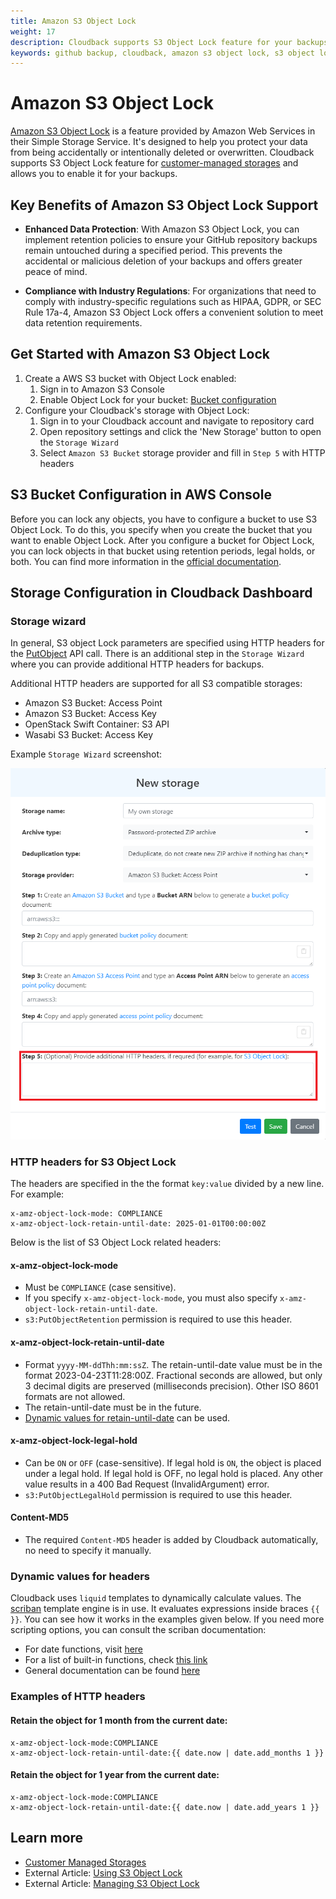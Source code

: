 ```yaml
---
title: Amazon S3 Object Lock
weight: 17
description: Cloudback supports S3 Object Lock feature for your backups.
keywords: github backup, cloudback, amazon s3 object lock, s3 object lock, object lock, amazon s3, s3, aws s3, s3 bucket, s3 storage, s3 object lock feature
---
```


# Amazon S3 Object Lock

[Amazon S3 Object Lock](https://aws.amazon.com/s3/features/object-lock/) is a feature provided by Amazon Web Services in their Simple Storage Service. It's designed to help you protect your data from being accidentally or intentionally deleted or overwritten. Cloudback supports S3 Object Lock feature for [customer-managed storages](/features/customer-storages/) and allows you to enable it for your backups.

## Key Benefits of Amazon S3 Object Lock Support
- **Enhanced Data Protection**: With Amazon S3 Object Lock, you can implement retention policies to ensure your GitHub repository backups remain untouched during a specified period. This prevents the accidental or malicious deletion of your backups and offers greater peace of mind.

- **Compliance with Industry Regulations**: For organizations that need to comply with industry-specific regulations such as HIPAA, GDPR, or SEC Rule 17a-4, Amazon S3 Object Lock offers a convenient solution to meet data retention requirements.

## Get Started with Amazon S3 Object Lock

1. Create a AWS S3 bucket with Object Lock enabled:
   1. Sign in to Amazon S3 Console
   2. Enable Object Lock for your bucket: [Bucket configuration](https://docs.aws.amazon.com/AmazonS3/latest/userguide/object-lock-overview.html#object-lock-bucket-config)
2. Configure your Cloudback's storage with Object Lock:
   1. Sign in to your Cloudback account and navigate to repository card
   2. Open repository settings and click the 'New Storage' button to open the `Storage Wizard`
   3. Select `Amazon S3 Bucket` storage provider and fill in `Step 5` with HTTP headers

## S3 Bucket Configuration in AWS Console

Before you can lock any objects, you have to configure a bucket to use S3 Object Lock. To do this, you specify when you create the bucket that you want to enable Object Lock. After you configure a bucket for Object Lock, you can lock objects in that bucket using retention periods, legal holds, or both. You can find more information in the [official documentation](https://docs.aws.amazon.com/AmazonS3/latest/userguide/object-lock-overview.html#object-lock-bucket-config).

## Storage Configuration in Cloudback Dashboard

### Storage wizard

In general, S3 object Lock parameters are specified using HTTP headers for the [PutObject](https://docs.aws.amazon.com/AmazonS3/latest/API/API_PutObject.html) API call. There is an additional step in the `Storage Wizard` where you can provide additional HTTP headers for backups.

Additional HTTP headers are supported for all S3 compatible storages:

- Amazon S3 Bucket: Access Point
- Amazon S3 Bucket: Access Key
- OpenStack Swift Container: S3 API
- Wasabi S3 Bucket: Access Key

Example `Storage Wizard` screenshot:

![Headers](/static/features/s3-custom-headers.png)

### HTTP headers for S3 Object Lock

The headers are specified in the the format `key:value` divided by a new line. For example:

```
x-amz-object-lock-mode: COMPLIANCE
x-amz-object-lock-retain-until-date: 2025-01-01T00:00:00Z
```

Below is the list of S3 Object Lock related headers:

#### x-amz-object-lock-mode

- Must be `COMPLIANCE` (case sensitive).
- If you specify `x-amz-object-lock-mode`, you must also specify `x-amz-object-lock-retain-until-date`.
- `s3:PutObjectRetention` permission is required to use this header.

#### x-amz-object-lock-retain-until-date

- Format `yyyy-MM-ddThh:mm:ssZ`. The retain-until-date value must be in the format 2023-04-23T11:28:00Z. Fractional seconds are allowed, but only 3 decimal digits are preserved (milliseconds precision). Other ISO 8601 formats are not allowed.
- The retain-until-date must be in the future.
- [Dynamic values for retain-until-date](#dynamic-values-for-headers) can be used.

#### x-amz-object-lock-legal-hold
- Can be `ON` or `OFF` (case-sensitive). If legal hold is `ON`, the object is placed under a legal hold. If legal hold is OFF, no legal hold is placed. Any other value results in a 400 Bad Request (InvalidArgument) error.
- `s3:PutObjectLegalHold` permission is required to use this header.

#### Content-MD5
- The required `Content-MD5` header is added by Cloudback automatically, no need to specify it manually.

### Dynamic values for headers

Cloudback uses `liquid` templates to dynamically calculate values. The [scriban](https://github.com/scriban) template engine is in use. It evaluates expressions inside braces `{{ }}`. You can see how it works in the examples given below. If you need more scripting options, you can consult the scriban documentation:
- For date functions, visit [here](https://github.com/scriban/scriban/blob/master/doc/builtins.md#binary-operations)
- For a list of built-in functions, check [this link](https://github.com/scriban/scriban/tree/master/doc)
- General documentation can be found [here](https://github.com/scriban/scriban/tree/master/doc)

### Examples of HTTP headers

#### Retain the object for 1 month from the current date:
```
x-amz-object-lock-mode:COMPLIANCE
x-amz-object-lock-retain-until-date:{{ date.now | date.add_months 1 }}
```
#### Retain the object for 1 year from the current date:
```
x-amz-object-lock-mode:COMPLIANCE
x-amz-object-lock-retain-until-date:{{ date.now | date.add_years 1 }}
```

## Learn more
- [Customer Managed Storages](/features/customer-storages/)
- External Article: [Using S3 Object Lock](https://docs.aws.amazon.com/AmazonS3/latest/userguide/object-lock.html)
- External Article: [Managing S3 Object Lock](https://docs.aws.amazon.com/AmazonS3/latest/userguide/object-lock-managing.html)
